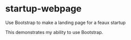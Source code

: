 # startup-webpage
Use Bootstrap to make a landing page for a feaux startup


This demonstrates my ability to use Bootstrap.
